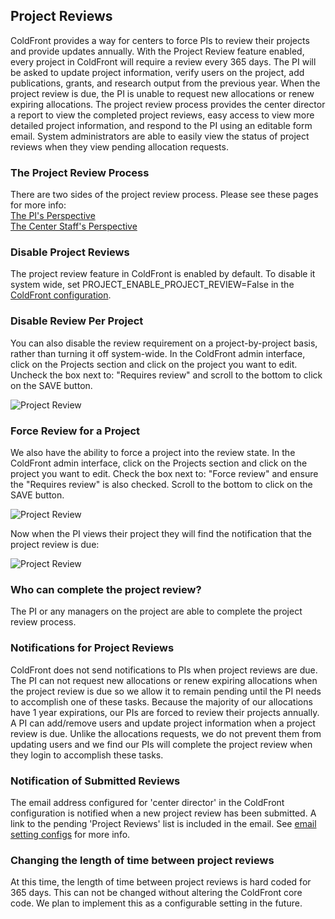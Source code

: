 ## Project Reviews  

ColdFront provides a way for centers to force PIs to review their projects and provide updates annually.  With the Project Review feature enabled, every project in ColdFront will require a review every 365 days.  The PI will be asked to update project information, verify users on the project, add publications, grants, and research output from the previous year.  When the project review is due, the PI is unable to request new allocations or renew expiring allocations.  The project review process provides the center director a report to view the completed project reviews, easy access to view more detailed project information, and respond to the PI using an editable form email.  System administrators are able to easily view the status of project reviews when they view pending allocation requests.


### The Project Review Process  

There are two sides of the project review process.  Please see these pages for more info:  
[The PI's Perspective](../howto/project_review_PI.md)  
[The Center Staff's Perspective](../howto/project_review_staff.md)

### Disable Project Reviews

The project review feature in ColdFront is enabled by default.  To disable it system wide, set PROJECT_ENABLE_PROJECT_REVIEW=False in the [ColdFront configuration](../../config.md).  

### Disable Review Per Project  
You can also disable the review requirement on a project-by-project basis, rather than turning it off system-wide.  In the ColdFront admin interface, click on the Projects section and click on the project you want to edit.  Uncheck the box next to: "Requires review" and scroll to the bottom to click on the SAVE button.

![Project Review](../../images/project_review.PNG)

### Force Review for a Project  

We also have the ability to force a project into the review state. In the ColdFront admin interface, click on the Projects section and click on the project you want to edit.  Check the box next to: "Force review" and ensure the "Requires review" is also checked.  Scroll to the bottom to click on the SAVE button.

![Project Review](../../images/project_review2.PNG)

Now when the PI views their project they will find the notification that the project review is due:  

![Project Review](../../images/project_review3.PNG)

### Who can complete the project review?

The PI or any managers on the project are able to complete the project review process.


### Notifications for Project Reviews  

ColdFront does not send notifications to PIs when project reviews are due.  The PI can not request new allocations or renew expiring allocations when the project review is due so we allow it to remain pending until the PI needs to accomplish one of these tasks.  Because the majority of our allocations have 1 year expirations, our PIs are forced to review their projects annually.  A PI can add/remove users and update project information when a project review is due.  Unlike the allocations requests, we do not prevent them from updating users and we find our PIs will complete the project review when they login to accomplish these tasks.


### Notification of Submitted Reviews  

The email address configured for 'center director' in the ColdFront configuration is notified when a new project review has been submitted.  A link to the pending 'Project Reviews' list is included in the email.  See [email setting configs](../../config.md#email-settings) for more info.


### Changing the length of time between project reviews  

At this time, the length of time between project reviews is hard coded for 365 days.  This can not be changed without altering the ColdFront core code.  We plan to implement this as a configurable setting in the future.
